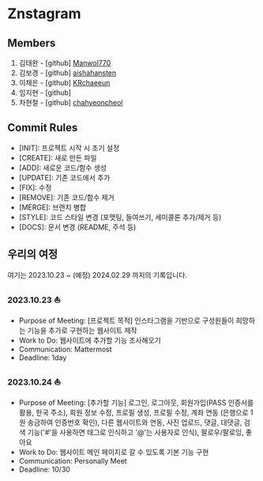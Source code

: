 # Znstagram  
## Members  
1. 김태완 - [github] [Manwol770](https://github.com/Manwol770/Manwol770) 
2. 김보경 - [github] [aishahansten](https://github.com/aishahansten)
3. 이채은 - [github] [KRchaeeun](https://github.com/KRchaeeun/Profile)  
4. 임지현 - [github]
5. 차현철 - [github] [chahyeoncheol](https://github.com/chahyeoncheol)
  
## Commit Rules  
- [INIT]: 프로젝트 시작 시 초기 설정
- [CREATE]: 새로 만든 파일  
- [ADD]: 새로운 코드/함수 생성
- [UPDATE]: 기존 코드에서 추가
- \[FIX]: 수정  
- [REMOVE]: 기존 코드/함수 제거  
- [MERGE]: 브랜치 병합  
- [STYLE]: 코드 스타일 변경 (포맷팅, 들여쓰기, 세미콜론 추가/제거 등)  
- [DOCS]: 문서 변경 (README, 주석 등)
  
## 우리의 여정  
여기는 2023.10.23 ~ (예정) 2024.02.29 까지의 기록입니다.
### 2023.10.23 ⛵
- Purpose of Meeting: [프로젝트 목적] 인스타그램을 기반으로 구성원들이 희망하는 기능을 추가로 구현하는 웹사이트 제작
- Work to Do: 웹사이트에 추가할 기능 조사해오기
- Communication: Mattermost  
- Deadline: 1day  

### 2023.10.24 ⛵
- Purpose of Meeting: [추가할 기능] 로그인, 로그아웃, 회원가입(PASS 인증서를 활용, 한국 주소), 회원 정보 수정, 프로필 생성, 프로필 수정, 계좌 연동 (은행으로 1원 송금하여 인증번호 확인), 다른 웹사이트와 연동, 사진 업로드, 댓글, 대댓글, 검색 기능('#'을 사용하면 태그로 인식하고 '@'는 사용자로 인식), 팔로우/팔로잉, 좋아요
- Work to Do: 웹사이트 메인 페이지로 갈 수 있도록 기본 기능 구현 
- Communication: Personally Meet
- Deadline: 10/30    